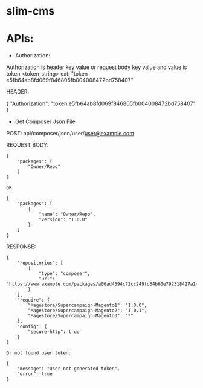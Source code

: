 # slim-cms

# APIs:

* Authorization:

 Authorization is header key value or request body key value and value is token <token_string>
 ext: "token e5fb64ab8fd069f846805fb004008472bd758407"

HEADER:

 {
    "Authorization": "token e5fb64ab8fd069f846805fb004008472bd758407"
 }



* Get Composer Json File

POST: api/composer/json/user/<user@example.com>

REQUEST BODY:

    {
        "packages": [
            "Owner/Repo"
        ]
    }

    OR

    {
        "packages": [
            {
                "name": "Owner/Repo",
                "version": "1.0.0"
            }
        ]
    }

RESPONSE:

    {
        "repositories": [
            {
                "type": "composer",
                "url": "https://www.example.com/packages/a06ad4394c72cc249fd54b60e792318427a14b8f/"
            }
        ],
        "require": {
            "Magestore/Supercampaign-Magento1": "1.0.0",
            "Magestore/Supercampaign-Magento2": "1.0.1",
            "Magestore/Supercampaign-Magento3": "*"
        },
        "config": {
            "secure-http": true
        }
    }

    Or not found user token:

    {
        "message": "User not generated token",
        "error": true
    }

